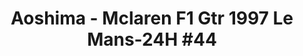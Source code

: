 ---
layout: product
title: "Aoshima - Mclaren F1 Gtr 1997 Le Mans-24H #44"
price: "TBA" 
desc: "N/A"
img_path: "/assets/img/AO07518.jpg"
brand: "N/A"
available: false
special_offer: false
new: false
soon: false
cat: "010000"
subcat: "013700"
subsubcat: "0N/A"
sifra: "AO07518"
---
